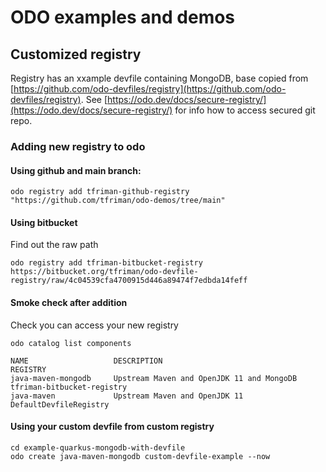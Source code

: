 # ODO examples and demos

## Customized registry

Registry has an xxample devfile containing MongoDB, base copied from [https://github.com/odo-devfiles/registry](https://github.com/odo-devfiles/registry). See [https://odo.dev/docs/secure-registry/](https://odo.dev/docs/secure-registry/) for info how to access secured git repo.

### Adding new registry to odo

#### Using github and main branch:

```
odo registry add tfriman-github-registry "https://github.com/tfriman/odo-demos/tree/main"
```

#### Using bitbucket

Find out the raw path

```
odo registry add tfriman-bitbucket-registry https://bitbucket.org/tfriman/odo-devfile-registry/raw/4c04539cfa4700915d446a89474f7edbda14feff
```

#### Smoke check after addition

Check you can access your new registry

```
odo catalog list components
```

```
NAME                   DESCRIPTION                                   REGISTRY
java-maven-mongodb     Upstream Maven and OpenJDK 11 and MongoDB     tfriman-bitbucket-registry
java-maven             Upstream Maven and OpenJDK 11                 DefaultDevfileRegistry
```

#### Using your custom devfile from custom registry

```
cd example-quarkus-mongodb-with-devfile
odo create java-maven-mongodb custom-devfile-example --now
```
